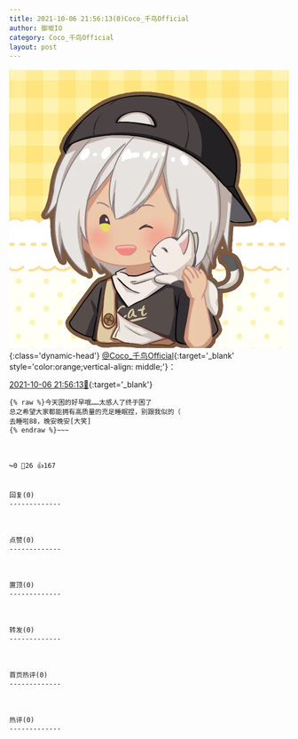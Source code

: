```yaml
---
title: 2021-10-06 21:56:13(0)Coco_千鸟Official
author: 御坂IO
category: Coco_千鸟Official
layout: post
---
```


![img](/images/85e485bc0dbd0cde4d15f24d7cffe9704618ad10.jpg){:class='dynamic-head'}
[@Coco_千鸟Official](https://space.bilibili.com/1891728206/dynamic){:target='_blank' style='color:orange;vertical-align: middle;'}：

[2021-10-06 21:56:13🔗](https://t.bilibili.com/578489888133498737){:target='_blank'}

~~~
{% raw %}今天困的好早哦……太感人了终于困了
总之希望大家都能拥有高质量的充足睡眠捏，别跟我似的（
去睡啦88，晚安晚安[大笑]
{% endraw %}~~~



↪️0 💬26 👍167


回复(0)
-------------



点赞(0)
-------------



置顶(0)
-------------



转发(0)
-------------



首页热评(0)
-------------



热评(0)
-------------



